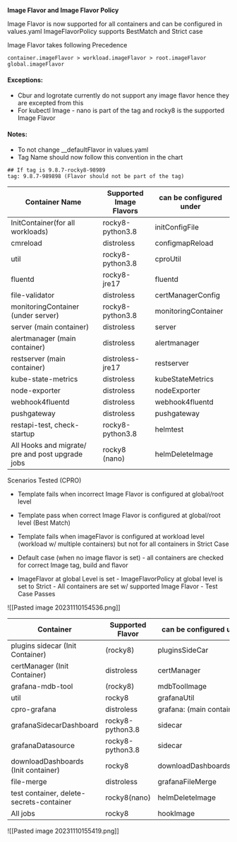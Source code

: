

**Image Flavor and Image Flavor Policy**

Image Flavor is now supported for all containers and can be configured in values.yaml
ImageFlavorPolicy supports BestMatch and Strict case

Image Flavor takes following Precedence

	container.imageFlavor > workload.imageFlavor > root.imageFlavor global.imageFlavor

#### Exceptions:
- Cbur and logrotate currently do not support any image flavor hence they are excepted from this
- For kubectl Image - nano is part of the tag and rocky8 is the supported Image Flavor

#### Notes:
- To not change __defaultFlavor in values.yaml
- Tag Name should now follow this convention in the chart
```
## If tag is 9.8.7-rocky8-98989
tag: 9.8.7-989898 (Flavor should not be part of the tag)
```



| Container Name                                   | Supported Image Flavors | can be configured under |
| ------------------------------------------------ | ----------------------- | ----------------------- |
| InitContainer(for all workloads)                 | rocky8-python3.8        | initConfigFile          |
| cmreload                                         | distroless              | configmapReload         |
| util                                             | rocky8-python3.8        | cproUtil                |
| fluentd                                          | rocky8-jre17            | fluentd                 |
| file-validator                                   | distroless              | certManagerConfig       |
| monitoringContainer (under server)               | rocky8-python3.8        | monitoringContainer     |
| server (main container)                          | distroless              | server                  |
| alertmanager (main container)                    | distroless              | alertmanager            |
| restserver (main container)                      | distroless-jre17        | restserver              |
| kube-state-metrics                               | distroless              | kubeStateMetrics        |
| node-exporter                                    | distroless              | nodeExporter            |
| webhook4fluentd                                  | distroless              | webhook4fluentd         |
| pushgateway                                      | distroless              | pushgateway             |
| restapi-test,       check-startup                | rocky8-python3.8        | helmtest                |
| All Hooks and migrate/ pre and post upgrade jobs | rocky8 (nano)           | helmDeleteImage         |


Scenarios Tested (CPRO)

- Template fails when incorrect Image Flavor is configured at global/root level
-  Template pass when correct Image Flavor is configured at global/root level (Best Match)
- Template fails when imageFlavor is configured at workload level (workload w/ multiple containers) but not for all containers in Strict Case

-  Default case (when no image flavor is set) - all containers are checked for correct Image tag, build and flavor 
-    ImageFlavor at global Level  is set
	- ImageFlavorPolicy at global level is set to Strict
	- All containers are set w/ supported Image Flavor 
	- Test Case Passes


![[Pasted image 20231110154536.png]]

| Container                                | Supported Flavor | can be configured under   |
| ---------------------------------------- | ---------------- | ------------------------- |
| plugins sidecar (Init Container)         | (rocky8)         | pluginsSideCar            |
| certManager (Init Container)             | distroless       | certManager               |
| grafana-mdb-tool                         | (rocky8)         | mdbToolImage              |
| util                                     | rocky8           | grafanaUtil               |
| cpro-grafana                             | distroless       | grafana: (main container) |
| grafanaSidecarDashboard                  | rocky8-python3.8 | sidecar                   |
| grafanaDatasource                        | rocky8-python3.8 | sidecar                   |
| downloadDashboards (Init container)      | rocky8           | downloadDashboardsImage   |
| file-merge                               | distroless       | grafanaFileMerge          |
| test container, delete-secrets-container | rocky8(nano)     | helmDeleteImage           |
| All jobs                                 | rocky8           | hookImage                          |


![[Pasted image 20231110155419.png]]



